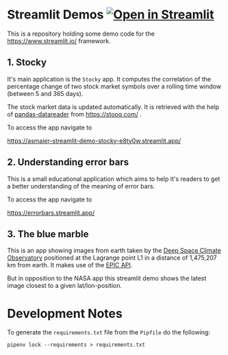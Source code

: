 # Streamlit Demos [![Open in Streamlit](https://static.streamlit.io/badges/streamlit_badge_black_white.svg)](https://asmaier-streamlit-demo-errorbars-pxypmq.streamlitapp.com/)

This is a repository holding some demo code 
for the https://www.streamlit.io/ framework. 

## 1. Stocky

It's main application is the `Stocky` app. 
It computes the correlation of the percentage 
change of two stock market symbols over a 
rolling time window (between 5 and 365 days).

The stock market data is updated automatically.
It is retrieved with the help 
of [pandas-datareader](https://github.com/pydata/pandas-datareader) 
from https://stooq.com/ . 

To access the app navigate to

https://asmaier-streamlit-demo-stocky-e8ty0w.streamlit.app/

## 2. Understanding error bars

This is a small educational application which aims 
to help it's readers to get a better understanding 
of the meaning of error bars. 

To access the app navigate to

https://errorbars.streamlit.app/

## 3. The blue marble

This is an app showing images from earth 
taken by the [Deep Space Climate Observatory](https://en.wikipedia.org/wiki/Deep_Space_Climate_Observatory)
positioned at the Lagrange point L1 in a distance of 1,475,207 km
from earth. It makes use of the [EPIC API](https://epic.gsfc.nasa.gov/about/api).

But in opposition to the NASA app this streamlit demo shows the latest
image closest to a given lat/lon-position.


# Development Notes 
To generate the `requirements.txt` file from 
the `Pipfile` do the following:

    pipenv lock --requirements > requirements.txt


